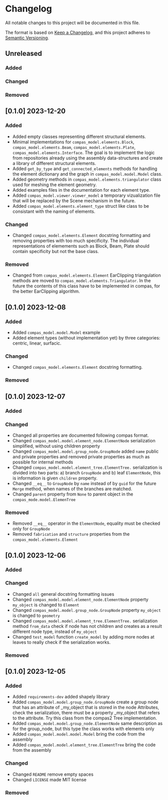 # Changelog

All notable changes to this project will be documented in this file.

The format is based on [Keep a Changelog](https://keepachangelog.com/en/1.0.0/),
and this project adheres to [Semantic Versioning](https://semver.org/spec/v2.0.0.html).

## Unreleased

### Added

### Changed

### Removed

## [0.1.0] 2023-12-20

### Added
* Added empty classes representing different structural elements.
* Minimal implementations for `compas_model.elements.Block`, `compas_model.elements.Beam`, `compas_model.elements.Plate`, `compas_model.elements.Interface`. The goal is to implement the logic from repositories already using the assembly data-structures and create a library of different structural elements.
* Added `get_by_type` and `get_connected_elements` methods for handling the element dictionary and the graph in `compas_model.model.Model` class.
* Added geometry methods in `compas_model.elements.triangulator` class used for meshing the element geometry.
* Added examples files in the documentation for each element type.
* Added `compas_model.viewer.viewer_model` a temporary vizualization file that will be replaced by the Scene mechanism in the future.
* Added `compas_model.elements.element_type` struct like class to be consistant with the naming of elements.

### Changed
* Changed `compas_model.elements.Element` docstring formatting and removing properties with too much specificity. The individual representations of elemements such as Block, Beam, Plate should contain specificity but not the base class.

### Removed
* Changed from `compas_model.elements.Element` EarClipping triangulation methods are moved to `compas_model.elements.Triangulator`. In the future the contents of this class have to be implemented in compas, for the better EarClipping algorithm.

## [0.1.0] 2023-12-08

### Added
* Added `compas_model.model.Model` example
* Added element types (without implementation yet) by three categories: centric, linear, surfacic.

### Changed
* Changed `compas_model.elements.Element` docstring formatting.

### Removed

## [0.1.0] 2023-12-07

### Added

### Changed
* Changed all properties are documented following compas format.
* Changed `compas_model.model.element_node.ElementNode` serialization simplified, without using children property
* Changed `compas_model.model.group_node.GroupNode` added `name` public and private properties and removed private properties as much as possible for internal methods
* Changed `compas_model.model.element_tree.ElementTree.` serialization is divided into two parts: a) branch `GroupNode` and b) leaf `ElementNode`, this is information is given `children` property.
* Changed `__eq__` to `GroupNode` by `name` instead of by `guid` for the future `Merge` method, when names of the branches are matched.
* Changed `parent` property from `None` to parent object in the `compas_mode.model.ElemenTree`

### Removed
* Removed `__eq__` operator in the `ElementNode`, equality must be checked only for `GroupNode`
* Removed `fabrication` and `structure` properties from the `compas_model.elements.Element`

## [0.1.0] 2023-12-06

### Added

### Changed
* Changed `all` general docstring formatting issues
* Changed `compas_model.model.element_node.ElementNode` property `my_object` is changed to `Element`
* Changed `compas_model.model.group_node.GroupNode` property `my_object` is changed to `geometry`
* Changed `compas_model.model.element_tree.ElementTree.` serialization method `from_data` check if node has not children and creates as a result different node type, instead of `my_object`
* Changed `test_model` function `create_model` by adding more nodes at leaves to really check if the serialization works.

### Removed

## [0.1.0] 2023-12-05

### Added

* Added `requirements-dev` added shapely library
* Added `compas_model.model.group_node.GroupNode` create a group node that has an attribute of _my_object that is stored in the node Attributes, check the serialization, there must be a property _my_object that refers to the attribute. Try this class from the compas2 Tree implementation.
* Added `compas_model.model.group_node.ElementNode` same description as for the group_node, but this type the class works with elements only
* Added `compas_model.model.model.Model` bring the code from the assembly
* Added `compas_model.model.element_tree.ElementTree` bring the code from the assembly

### Changed
* Changed `README` remove empty spaces
* Changed `LICENSE` made MIT license

### Removed
